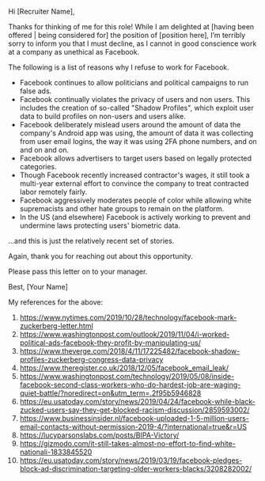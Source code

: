Hi [Recruiter Name],

Thanks for thinking of me for this role!
While I am delighted at [having been offered | being considered for] the position of [position here], I’m terribly sorry to inform you that I must decline, as I cannot in good conscience work at a company as unethical as Facebook.

The following is a list of reasons why I refuse to work for Facebook.

- Facebook continues to allow politicians and political campaigns to run false ads.
- Facebook continually violates the privacy of users and non users. This includes the creation of so-called "Shadow Profiles", which exploit user data to build profiles on non-users and users alike.
- Facebook deliberately mislead users around the amount of data the company's Android app was using, the amount of data it was collecting from user email logins, the way it was using 2FA phone numbers, and on and on and on.
- Facebook allows advertisers to target users based on legally protected categories.
- Though Facebook recently increased contractor's wages, it still took a multi-year external effort to convince the company to treat contracted labor remotely fairly.
- Facebook aggressively moderates people of color while allowing white supremacists and other hate groups to remain on the platform.
- In the US (and elsewhere) Facebook is actively working to prevent and undermine laws protecting users' biometric data.

...and this is just the relatively recent set of stories.

Again, thank you for reaching out about this opportunity.

Please pass this letter on to your manager.

Best,
[Your Name]

My references for the above:
1. https://www.nytimes.com/2019/10/28/technology/facebook-mark-zuckerberg-letter.html
1. https://www.washingtonpost.com/outlook/2019/11/04/i-worked-political-ads-facebook-they-profit-by-manipulating-us/
1. https://www.theverge.com/2018/4/11/17225482/facebook-shadow-profiles-zuckerberg-congress-data-privacy
1. https://www.theregister.co.uk/2018/12/05/facebook_email_leak/
1. https://www.washingtonpost.com/technology/2019/05/08/inside-facebook-second-class-workers-who-do-hardest-job-are-waging-quiet-battle/?noredirect=on&utm_term=.2f95b5946828
1. https://eu.usatoday.com/story/news/2019/04/24/facebook-while-black-zucked-users-say-they-get-blocked-racism-discussion/2859593002/
1. https://www.businessinsider.nl/facebook-uploaded-1-5-million-users-email-contacts-without-permission-2019-4/?international=true&r=US
1. https://lucyparsonslabs.com/posts/BIPA-Victory/
1. https://gizmodo.com/it-still-takes-almost-no-effort-to-find-white-nationali-1833845520
1. https://eu.usatoday.com/story/news/2019/03/19/facebook-pledges-block-ad-discrimination-targeting-older-workers-blacks/3208282002/
